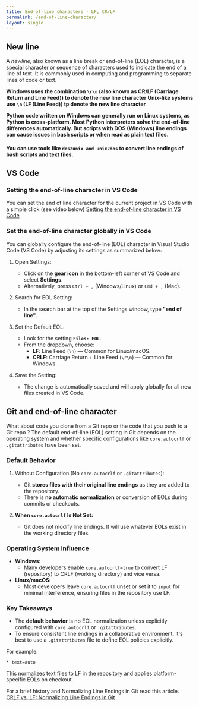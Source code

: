 ```yaml
---
title: End-of-line characters - LF, CR/LF
permalink: /end-of-line-character/
layout: single
---
```


## New line 
A *newline*, also known as a line break or end-of-line (EOL) character, is a special character or sequence of characters used to indicate the end of a line of text. It is commonly used in computing and programming to separate lines of code or text.

**Windows uses the combination ```\r\n``` (also known as CR/LF (Carriage Return and Line Feed)) to denote the new line character**
**Unix-like systems use ```\n``` (LF (Line Feed)) tp denote the new line character**

__Python code written on Windows can generally run on Linux systems, as Python is cross-platform. Most Python interpreters solve the end-of-line differences automatically. But scripts with DOS (Windows) line endings can cause issues in bash scripts or when read as plain text files.__

#### You can use tools like ```dos2unix and unix2dos``` to convert line endings of bash scripts and text files.

## VS Code
### Setting the end-of-line character in VS Code
You can set the end of line character for the current project in VS Code with a simple click (see video below)
[Setting the end-of-line character in VS Code](https://youtu.be/-ZImIZK_PTU)

### Set the end-of-line character globally in VS Code
You can globally configure the end-of-line (EOL) character in Visual Studio Code (VS Code) by adjusting its settings as summarized below:

1. Open Settings:
   - Click on the **gear icon** in the bottom-left corner of VS Code and select **Settings**.
   - Alternatively, press ```Ctrl + ,``` (Windows/Linux) or ```Cmd + ,``` (Mac).

2. Search for EOL Setting:
   - In the search bar at the top of the Settings window, type **"end of line"**.

3. Set the Default EOL:
   - Look for the setting **`Files: EOL`**.
   - From the dropdown, choose:
     - **LF**: Line Feed (`\n`) — Common for Linux/macOS.
     - **CRLF**: Carriage Return + Line Feed (`\r\n`) — Common for Windows.

4. Save the Setting:
   - The change is automatically saved and will apply globally for all new files created in VS Code.

## Git and end-of-line character
What about code you clone from a Git repo or the code that you push to a Git repo ?
The default end-of-line (EOL) setting in Git depends on the operating system and whether specific configurations like ```core.autocrlf``` or ```.gitattributes``` have been set.

### Default Behavior
1. Without Configuration (No ```core.autocrlf``` or ```.gitattributes```):
   - Git **stores files with their original line endings** as they are added to the repository.
   - There is **no automatic normalization** or conversion of EOLs during commits or checkouts.

2. **When ```core.autocrlf``` Is Not Set:**
   - Git does not modify line endings. It will use whatever EOLs exist in the working directory files.

### **Operating System Influence**
- **Windows:**
  - Many developers enable ```core.autocrlf=true``` to convert LF (repository) to CRLF (working directory) and vice versa.
- **Linux/macOS:**
  - Most developers leave ```core.autocrlf``` unset or set it to ```input``` for minimal interference, ensuring files in the repository use LF.

### **Key Takeaways**
- The **default behavior** is no EOL normalization unless explicitly configured with `core.autocrlf` or `.gitattributes`.
- To ensure consistent line endings in a collaborative environment, it's best to use a ```.gitattributes``` file to define EOL policies explicitly. 

For example:
```text
* text=auto
```
This normalizes text files to LF in the repository and applies platform-specific EOLs on checkout.

For a brief history and Normalizing Line Endings in Git read this article.\
[CRLF vs. LF: Normalizing Line Endings in Git](https://www.aleksandrhovhannisyan.com/blog/crlf-vs-lf-normalizing-line-endings-in-git/#line-endings-in-git)

